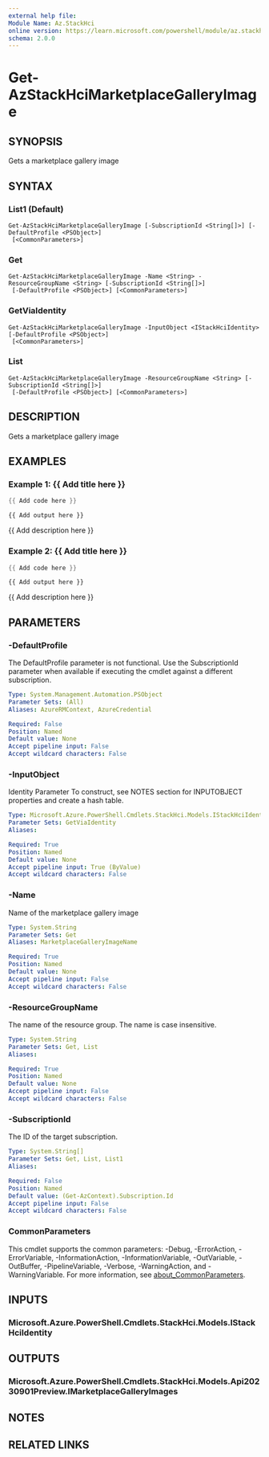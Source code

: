```yaml
---
external help file:
Module Name: Az.StackHci
online version: https://learn.microsoft.com/powershell/module/az.stackhci/get-azstackhcimarketplacegalleryimage
schema: 2.0.0
---
```


# Get-AzStackHciMarketplaceGalleryImage

## SYNOPSIS
Gets a marketplace gallery image

## SYNTAX

### List1 (Default)
```
Get-AzStackHciMarketplaceGalleryImage [-SubscriptionId <String[]>] [-DefaultProfile <PSObject>]
 [<CommonParameters>]
```

### Get
```
Get-AzStackHciMarketplaceGalleryImage -Name <String> -ResourceGroupName <String> [-SubscriptionId <String[]>]
 [-DefaultProfile <PSObject>] [<CommonParameters>]
```

### GetViaIdentity
```
Get-AzStackHciMarketplaceGalleryImage -InputObject <IStackHciIdentity> [-DefaultProfile <PSObject>]
 [<CommonParameters>]
```

### List
```
Get-AzStackHciMarketplaceGalleryImage -ResourceGroupName <String> [-SubscriptionId <String[]>]
 [-DefaultProfile <PSObject>] [<CommonParameters>]
```

## DESCRIPTION
Gets a marketplace gallery image

## EXAMPLES

### Example 1: {{ Add title here }}
```powershell
{{ Add code here }}
```

```output
{{ Add output here }}
```

{{ Add description here }}

### Example 2: {{ Add title here }}
```powershell
{{ Add code here }}
```

```output
{{ Add output here }}
```

{{ Add description here }}

## PARAMETERS

### -DefaultProfile
The DefaultProfile parameter is not functional.
Use the SubscriptionId parameter when available if executing the cmdlet against a different subscription.

```yaml
Type: System.Management.Automation.PSObject
Parameter Sets: (All)
Aliases: AzureRMContext, AzureCredential

Required: False
Position: Named
Default value: None
Accept pipeline input: False
Accept wildcard characters: False
```

### -InputObject
Identity Parameter
To construct, see NOTES section for INPUTOBJECT properties and create a hash table.

```yaml
Type: Microsoft.Azure.PowerShell.Cmdlets.StackHci.Models.IStackHciIdentity
Parameter Sets: GetViaIdentity
Aliases:

Required: True
Position: Named
Default value: None
Accept pipeline input: True (ByValue)
Accept wildcard characters: False
```

### -Name
Name of the marketplace gallery image

```yaml
Type: System.String
Parameter Sets: Get
Aliases: MarketplaceGalleryImageName

Required: True
Position: Named
Default value: None
Accept pipeline input: False
Accept wildcard characters: False
```

### -ResourceGroupName
The name of the resource group.
The name is case insensitive.

```yaml
Type: System.String
Parameter Sets: Get, List
Aliases:

Required: True
Position: Named
Default value: None
Accept pipeline input: False
Accept wildcard characters: False
```

### -SubscriptionId
The ID of the target subscription.

```yaml
Type: System.String[]
Parameter Sets: Get, List, List1
Aliases:

Required: False
Position: Named
Default value: (Get-AzContext).Subscription.Id
Accept pipeline input: False
Accept wildcard characters: False
```

### CommonParameters
This cmdlet supports the common parameters: -Debug, -ErrorAction, -ErrorVariable, -InformationAction, -InformationVariable, -OutVariable, -OutBuffer, -PipelineVariable, -Verbose, -WarningAction, and -WarningVariable. For more information, see [about_CommonParameters](http://go.microsoft.com/fwlink/?LinkID=113216).

## INPUTS

### Microsoft.Azure.PowerShell.Cmdlets.StackHci.Models.IStackHciIdentity

## OUTPUTS

### Microsoft.Azure.PowerShell.Cmdlets.StackHci.Models.Api20230901Preview.IMarketplaceGalleryImages

## NOTES

## RELATED LINKS

